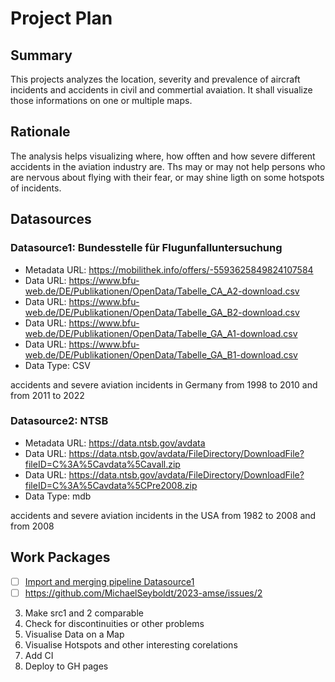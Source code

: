 # Project Plan

## Summary

<!-- Describe your data science project in max. 5 sentences. -->
This projects analyzes the location, severity and prevalence of  aircraft incidents and accidents in civil and commertial avaiation.
It shall visualize those informations on one or multiple maps.

## Rationale

<!-- Outline the impact of the analysis, e.g. which pains it solves. -->
The analysis helps visualizing where, how offten and how severe different accidents in the aviation industry are. Ths may or may not help persons who are nervous about flying with their fear, or may shine ligth on some hotspots of incidents. 


## Datasources

<!-- Describe each datasources you plan to use in a section. Use the prefic "DatasourceX" where X is the id of the datasource. -->

### Datasource1: Bundesstelle für Flugunfalluntersuchung
* Metadata URL: https://mobilithek.info/offers/-5593625849824107584
* Data URL: https://www.bfu-web.de/DE/Publikationen/OpenData/Tabelle_CA_A2-download.csv
* Data URL: https://www.bfu-web.de/DE/Publikationen/OpenData/Tabelle_GA_B2-download.csv
* Data URL: https://www.bfu-web.de/DE/Publikationen/OpenData/Tabelle_GA_A1-download.csv
* Data URL: https://www.bfu-web.de/DE/Publikationen/OpenData/Tabelle_GA_B1-download.csv
* Data Type: CSV

accidents and severe aviation incidents in Germany from 1998 to 2010 and from 2011 to 2022 

### Datasource2: NTSB
* Metadata URL: https://data.ntsb.gov/avdata
* Data URL: https://data.ntsb.gov/avdata/FileDirectory/DownloadFile?fileID=C%3A%5Cavdata%5Cavall.zip
* Data URL: https://data.ntsb.gov/avdata/FileDirectory/DownloadFile?fileID=C%3A%5Cavdata%5CPre2008.zip
* Data Type: mdb 

accidents and severe aviation incidents in the USA from 1982 to 2008 and from 2008

## Work Packages

<!-- List of work packages ordered sequentially, each pointing to an issue with more details. -->

- [ ] [Import and merging pipeline Datasource1](https://github.com/MichaelSeyboldt/2023-amse/issues/1) 
- [ ] https://github.com/MichaelSeyboldt/2023-amse/issues/2
3. Make src1 and 2 comparable
4. Check for discontinuities or other problems
5. Visualise Data on a Map
6. Visualise Hotspots and other interesting corelations
7. Add CI
8. Deploy to GH pages


